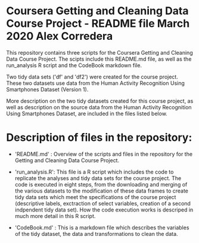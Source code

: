 Coursera Getting and Cleaning Data Course Project - README file
March 2020
Alex Corredera
==================================================================
This repository contains three scripts for the Coursera Getting and Cleaning Data Course Project. The scipts include this README.md file, as well as the run_analysis R script and the CodeBook markdown file.

Two tidy data sets ('df' and 'df2') were created for the course project. These two datasets use data from the Human Activity Recognition Using Smartphones Dataset (Version 1). 

More description on the two tidy datasets created for this course project, as well as description on the source data from the Human Activity Recognition Using Smartphones Dataset, are included in the files listed below. 

Description of files in the repository:
==================================================================

- 'README.md' : Overview of the scripts and files in the repository for the Getting and Cleaning Data Course Project.

- 'run_analysis.R': This file is a R script which includes the code to replicate the analyses and tidy data sets for the course project. The code is executed in eight steps, from the downloading and merging of the various datasets to the modification of these data frames to create tidy data sets which meet the specifications of the course project (descriptive labels, exctraction of select variables, creation of a second indpendent tidy data set). How the code execution works is descriped in much more detail in this R script.

- 'CodeBook.md' : This is a markdown file which describes the variables of the tidy dataset, the data and transformations to clean the data.
